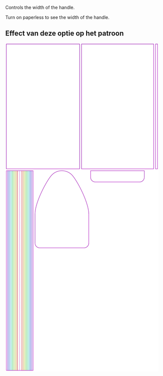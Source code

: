 Controls the width of the handle.

<Tip>

Turn on paperless to see the width of the handle.

</Tip>

## Effect van deze optie op het patroon
![This image shows the effect of this option by superimposing several variants that have a different value for this option](hortensia_handlewidth_sample.svg "Effect of this option on the pattern")
